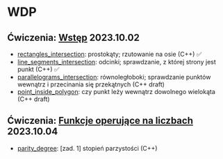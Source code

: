 # WDP
## Ćwiczenia: [Wstęp](https://moodle.mimuw.edu.pl/mod/page/view.php?id=116458) 2023.10.02
* [rectangles_intersection](./src/rectangles_intersection.cpp): prostokąty; rzutowanie na osie (C++) :white_check_mark:
* [line_segments_intersection](./src/line_segments_intersection.cpp): odcinki; sprawdzanie, z której strony jest punkt (C++) :white_check_mark:
* [parallelograms_intersection](./src/parallelograms_intersection.cpp): równoległoboki; sprawdzanie punktów wewnątrz i przecinania się przekątnych (C++ draft)
* [point_inside_polygon](./src/point_inside_polygon.cpp): czy punkt leży wewnątrz dowolnego wielokąta (C++ draft)
## Ćwiczenia: [Funkcje operujące na liczbach](https://moodle.mimuw.edu.pl/mod/page/view.php?id=116459) 2023.10.04
* [parity_degree](./src/parity_degree.cpp): [zad. 1] stopień parzystości (C++)
